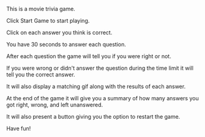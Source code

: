 This is a movie trivia game.

Click Start Game to start playing.

Click on each answer you think is correct.

You have 30 seconds to answer each question.

After each question the game will tell you if you were right or not.

If you were wrong or didn't answer the question during the time limit it will tell you the correct answer.

It will also display a matching gif along with the results of each answer. 

At the end of the game it will give you a summary of how many answers you got right, wrong, and left unanswered.

It will also present a button giving you the option to restart the game.

Have fun!